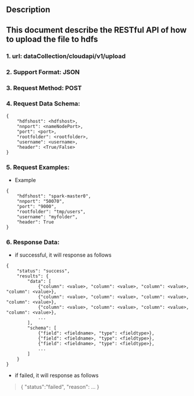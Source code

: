 
Description
-----------
This document describe the RESTful API of how to upload the file to hdfs
-------------
### 1. url: dataCollection/cloudapi/v1/upload
### 2. Support Format: JSON
### 3. Request Method: POST
### 4. Request Data Schema:
```
{
    "hdfshost": <hdfshost>,
    "nnport": <nameNodePort>,
    "port": <port>,
    "rootfolder": <rootfolder>,
    "username": <username>,
    "header": <True/False>
}
```

### 5. Request Examples:
* Example
```
{
    "hdfshost": "spark-master0",
    "nnport": "50070",
    "port": "9000",
    "rootfolder": "tmp/users",
    "username": "myfolder",
    "header": True
}
```

### 6. Response Data:
* if successful, it will response as follows
```
{
    "status": "success",
    "results": {
        "data": [
            {"column": <value>, "column": <value>, "column": <value>, "column": <value>},
            {"column": <value>, "column": <value>, "column": <value>, "column": <value>},
            {"column": <value>, "column": <value>, "column": <value>, "column": <value>},
            ...
        ],
        "schema": [
            {"field": <fieldname>, "type": <fieldtype>},
            {"field": <fieldname>, "type": <fieldtype>},
            {"field": <fieldname>, "type": <fieldtype>},
            ...
        ]
    }
}
```
* if failed, it will response as follows
> { "status":"failed", "reason": ... }
